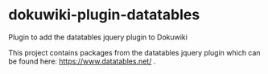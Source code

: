 # dokuwiki-plugin-datatables
Plugin to add the datatables jquery plugin to Dokuwiki

This project contains packages from the datatables jquery plugin which can be found here: https://www.datatables.net/ . 
